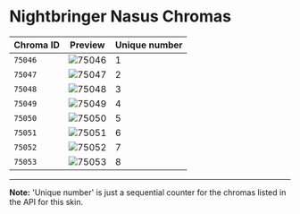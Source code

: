 # Nightbringer Nasus Chromas

| Chroma ID | Preview | Unique number |
|---|---|---|
| `75046` | ![75046](https://raw.communitydragon.org/latest/plugins/rcp-be-lol-game-data/global/default/v1/champion-chroma-images/75/75046.png) | 1 |
| `75047` | ![75047](https://raw.communitydragon.org/latest/plugins/rcp-be-lol-game-data/global/default/v1/champion-chroma-images/75/75047.png) | 2 |
| `75048` | ![75048](https://raw.communitydragon.org/latest/plugins/rcp-be-lol-game-data/global/default/v1/champion-chroma-images/75/75048.png) | 3 |
| `75049` | ![75049](https://raw.communitydragon.org/latest/plugins/rcp-be-lol-game-data/global/default/v1/champion-chroma-images/75/75049.png) | 4 |
| `75050` | ![75050](https://raw.communitydragon.org/latest/plugins/rcp-be-lol-game-data/global/default/v1/champion-chroma-images/75/75050.png) | 5 |
| `75051` | ![75051](https://raw.communitydragon.org/latest/plugins/rcp-be-lol-game-data/global/default/v1/champion-chroma-images/75/75051.png) | 6 |
| `75052` | ![75052](https://raw.communitydragon.org/latest/plugins/rcp-be-lol-game-data/global/default/v1/champion-chroma-images/75/75052.png) | 7 |
| `75053` | ![75053](https://raw.communitydragon.org/latest/plugins/rcp-be-lol-game-data/global/default/v1/champion-chroma-images/75/75053.png) | 8 |

---

**Note:** 'Unique number' is just a sequential counter for the chromas listed in the API for this skin.